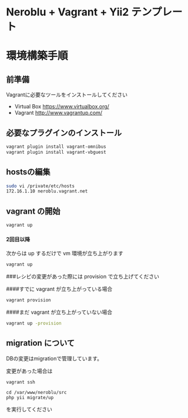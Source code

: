# Neroblu + Vagrant + Yii2 テンプレート

# 環境構築手順

## 前準備

Vagrantに必要なツールをインストールしてください

- Virtual Box https://www.virtualbox.org/
- Vagrant http://www.vagrantup.com/

## 必要なプラグインのインストール

```sh
vagrant plugin install vagrant-omnibus
vagrant plugin install vagrant-vbguest
```

## hostsの編集

```sh
sudo vi /private/etc/hosts
172.16.1.10 neroblu.vagrant.net
```

## vagrant の開始


```sh
vagrant up
```

#### 2回目以降

次からは up するだけで vm 環境が立ち上がります

```sh
vagrant up
```

###レシピの変更があった際には provision で立ち上げてください

####すでに vagrant が立ち上がっている場合

```sh
vagrant provision
```

####まだ vagrant が立ち上がっていない場合

```sh
vagrant up -provision
```

## migration について

DBの変更はmigrationで管理しています。

変更があった場合は

```
vagrant ssh
```

```
cd /var/www/neroblu/src
php yii migrate/up
```

を実行してください

